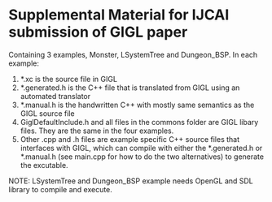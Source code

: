 # Supplemental Material for IJCAI submission of GIGL paper

Containing 3 examples, Monster, LSystemTree and Dungeon_BSP. In each example:

1. *.xc is the source file in GIGL
2. *.generated.h is the C++ file that is translated from GIGL using an automated translator
3. *.manual.h is the handwritten C++ with mostly same semantics as the GIGL source file
4. GiglDefaultInclude.h and all files in the commons folder are GIGL libary files. They are the same in the four examples.
5. Other .cpp and .h files are example specific C++ source files that interfaces with GIGL, which can compile with either the *.generated.h or *.manual.h (see main.cpp for how to do the two alternatives) to generate the excutable.

NOTE: LSystemTree and Dungeon_BSP example needs OpenGL and SDL library to compile and execute.
